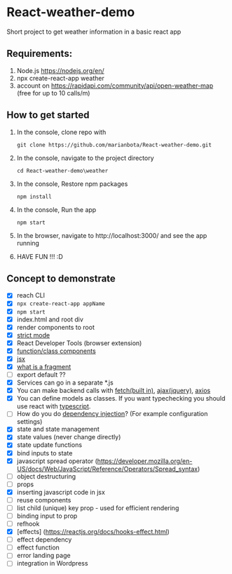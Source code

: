 # React-weather-demo

Short project to get weather information in a basic react app

## Requirements: 
1. Node.js  https://nodejs.org/en/
2. npx create-react-app weather
3. account on https://rapidapi.com/community/api/open-weather-map (free for up to 10 calls/m)
  
## How to get started
1. In the console, clone repo with

   ``git clone https://github.com/marianbota/React-weather-demo.git``


2. In the console, navigate to the project directory

    ``cd React-weather-demo\weather``


3. In the console, Restore npm packages

    ``npm install``


4. In the console, Run the app

   ``npm start``


5. In the browser, navigate to http://localhost:3000/ and see the app running


6. HAVE FUN !!! :D

## Concept to demonstrate

- [x] reach CLI 
- [x] ```npx create-react-app appName```
- [x] ```npm start```
- [x] index.html and root div
- [x] render components to root
- [x] [strict mode](https://reactjs.org/docs/strict-mode.html)
- [x] React Developer Tools (browser extension)
- [x] [function/class components](https://reactjs.org/docs/components-and-props.html)
- [x] [jsx](https://reactjs.org/docs/introducing-jsx.html)
- [x] [what is a fragment](https://reactjs.org/docs/fragments.html)
- [ ] export default ??
- [x] Services can go in a separate *.js
- [x] You can make backend calls with [fetch(built in)](https://developer.mozilla.org/en-US/docs/Web/API/Fetch_API/Using_Fetch), [ajax(jquery)](https://api.jquery.com/jquery.ajax/), [axios](https://axios-http.com/)
- [x] You can define models as classes. If you want typechecking you should use react with [typescript](https://www.typescriptlang.org/).
- [ ] How do you do [dependency injection](https://en.wikipedia.org/wiki/Dependency_injection)? (For example configuration settings)
- [x] state and state management
- [x] state values (never change directly)
- [x] state update functions
- [x] bind inputs to state
- [x] javascript spread operator (https://developer.mozilla.org/en-US/docs/Web/JavaScript/Reference/Operators/Spread_syntax)
- [ ] object destructuring
- [ ] props
- [x] inserting javascript code in jsx
- [ ] reuse components
- [ ] list child (unique) key prop - used for efficient rendering
- [ ] binding input to prop
- [ ] refhook
- [x] [effects] (https://reactjs.org/docs/hooks-effect.html) 
- [ ] effect dependency
- [ ] effect function
- [ ] error landing page
- [ ] integration in Wordpress

